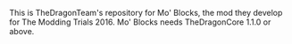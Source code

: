 This is TheDragonTeam's repository for Mo' Blocks, the mod they develop for The Modding Trials 2016. Mo' Blocks needs TheDragonCore 1.1.0 or above.
